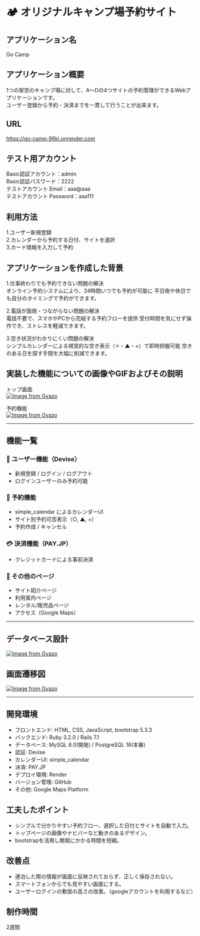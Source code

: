 # 🏕 オリジナルキャンプ場予約サイト

## アプリケーション名

Go Camp

## アプリケーション概要

1つの架空のキャンプ場に対して、A〜Dの4つサイトの予約管理ができるWebアプリケーションです。  
ユーザー登録から予約・決済までを一貫して行うことが出来ます。

## URL
https://go-camp-96ki.onrender.com

## テスト用アカウント
Basic認証アカウント：admin  
Basic認証パスワード：2222  
テストアカウント Email：aaa@aaa  
テストアカウント Password：aaa111  

## 利用方法
1.ユーザー新規登録  
2.カレンダーから予約する日付、サイトを選択  
3.カード情報を入力して予約

## アプリケーションを作成した背景
1.仕事終わりでも予約できない問題の解決  
オンライン予約システムにより、24時間いつでも予約が可能に
平日夜や休日でも自分のタイミングで予約ができます。  

2.電話が面倒・つながらない問題の解決  
電話不要で、スマホやPCから完結する予約フローを提供
受付時間を気にせず操作でき、ストレスを軽減できます。  

3.空き状況がわかりにくい問題の解決  
シンプルカレンダーによる視覚的な空き表示（⚪︎・▲・×）で即時把握可能
空きのある日を探す手間を大幅に削減できます。  

## 実装した機能についての画像やGIFおよびその説明
トップ画面  
[![Image from Gyazo](https://i.gyazo.com/cb3f042382f2125c101d32bbf14f32db.gif)](https://gyazo.com/cb3f042382f2125c101d32bbf14f32db)

予約機能  
[![Image from Gyazo](https://i.gyazo.com/dcd9c56f830e2084bbc1913b85fdd780.gif)](https://gyazo.com/dcd9c56f830e2084bbc1913b85fdd780)

---

## 機能一覧

### 🔐 ユーザー機能（Devise）
- 新規登録 / ログイン / ログアウト
- ログインユーザーのみ予約可能

### 📅 予約機能
- simple_calendar によるカレンダーUI
- サイト別予約可否表示（○, ▲, ×）
- 予約作成 / キャンセル

### 💳 決済機能（PAY.JP）
- クレジットカードによる事前決済

### 📖 その他のページ
- サイト紹介ページ
- 利用案内ページ
- レンタル/販売品ページ
- アクセス（Google Maps）

---

## データベース設計
[![Image from Gyazo](https://i.gyazo.com/45c62077956481f3bd57005f2943d1fc.png)](https://gyazo.com/45c62077956481f3bd57005f2943d1fc)

## 画面遷移図
[![Image from Gyazo](https://i.gyazo.com/520d7c6b4a92e091344f6f405717bf1e.png)](https://gyazo.com/520d7c6b4a92e091344f6f405717bf1e)

---

## 開発環境

- フロントエンド: HTML, CSS, JavaScript, bootstrap 5.3.3
- バックエンド: Ruby 3.2.0 / Rails 7.1
- データベース: MySQL 8.0(開発) / PostgreSQL 16(本番)
- 認証: Devise
- カレンダーUI: simple_calendar
- 決済: PAY.JP
- デプロイ環境: Render
- バージョン管理: GitHub
- その他: Google Maps Platform

## 工夫したポイント
- シンプルで分かりやすい予約フロー、選択した日付とサイトを自動で入力。
- トップページの画像やナビバーなど動きのあるデザイン。
- bootstrapを活用し開発にかかる時間を短縮。

## 改善点
- 連泊した際の情報が画面に反映されておらず、正しく保存されない。
- スマートフォンからでも見やすい画面にする。
- ユーザーログインの敷居の高さの改善。（googleアカウントを利用するなど）

## 制作時間
2週間